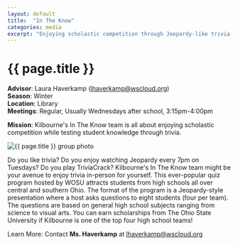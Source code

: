 ```yaml
---
layout: default
title:  "In The Know"
categories: media
excerpt: "Enjoying scholastic competition through Jeopardy-like trivia."
---
```


# {{ page.title }}

**Advisor**: Laura Haverkamp (<lhaverkamp@wscloud.org>)
<br/>**Season**: Winter
<br/>**Location**: Library
<br/>**Meetings**: Regular, Usually Wednesdays after school, 3:15pm-4:00pm

**Mission**: Kilbourne's In The Know team is all about enjoying scholastic competition while testing student knowledge through trivia.

<img src="{{ site.baseurl }}/images/clubs/{{ page.title }}.jpg" alt="{{ page.title }} group photo"/>

Do you like trivia? Do you enjoy watching Jeopardy every 7pm on Tuesdays? Do you play TriviaCrack? Kilbourne's In The Know team might be your avenue to enjoy trivia in-person for yourself. This ever-popular quiz program hosted by WOSU attracts students from high schools all over central and southern Ohio. The format of the program is a Jeopardy-style presentation where a host asks questions to eight students (four per team). The questions are based on general high school subjects ranging from science to visual arts. You can earn scholarships from The Ohio State University if Kilbourne is one of the top four high school teams!

Learn More: Contact **Ms. Haverkamp** at <lhaverkamp@wscloud.org>